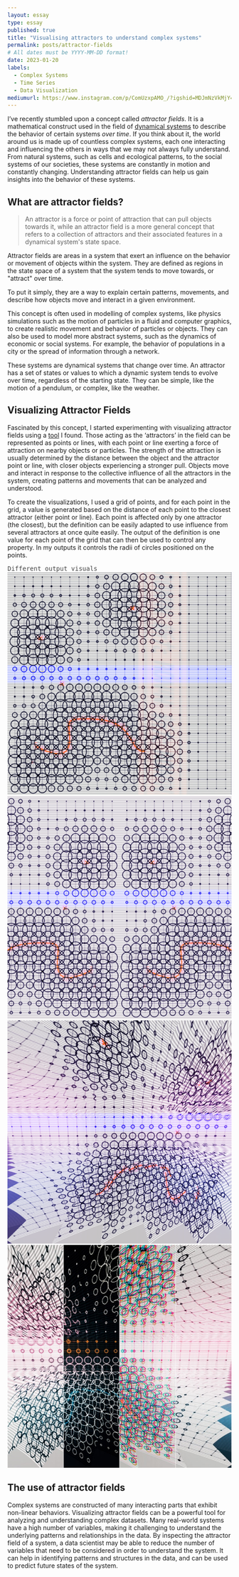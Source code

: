 ```yaml
---
layout: essay
type: essay
published: true
title: "Visualising attractors to understand complex systems"
permalink: posts/attractor-fields
# All dates must be YYYY-MM-DD format!
date: 2023-01-20
labels:
  - Complex Systems
  - Time Series
  - Data Visualization
mediumurl: https://www.instagram.com/p/ComUzxpAMO_/?igshid=MDJmNzVkMjY=
---
```


I’ve recently stumbled upon a concept called *attractor fields*. It is a mathematical construct used in the field of <a href="https://en.m.wikipedia.org/wiki/Dynamical_systems_theory" target="_blank">dynamical systems</a> to describe the behavior of certain systems *over time*. If you think about it, the world around us is made up of countless complex systems, each one interacting and influencing the others in ways that we may not always fully understand. From natural systems, such as cells and ecological patterns, to the social systems of our societies, these systems are constantly in motion and constantly changing. Understanding attractor fields can help us gain insights into the behavior of these systems.

## What are attractor fields? 

> An attractor is a force or point of attraction that can pull objects towards it, while an attractor field is a more general concept that refers to a collection of attractors and their associated features in a dynamical system's state space.

Attractor fields are areas in a system that exert an influence on the behavior or movement of objects within the system. They are defined as regions in the state space of a system that the system tends to move towards, or "attract" over time.

To put it simply, they are a way to explain certain patterns, movements, and describe how objects move and interact in a given environment.

This concept is often used in modelling of complex systems, like physics simulations such as the motion of particles in a fluid and computer graphics, to create realistic movement and behavior of particles or objects. They can also be used to model more abstract systems, such as the dynamics of economic or social systems. For example, the behavior of populations in a city or the spread of information through a network.

These systems are dynamical systems that change over time. An attractor has a set of states or values to which a dynamic system tends to evolve over time, regardless of the starting state. They can be simple, like the motion of a pendulum, or complex, like the weather.

## Visualizing Attractor Fields

Fascinated by this concept, I started experimenting with visualizing attractor fields using a <a href="https://object-e.net/tools/attractorfields-tools-gh" target="_blank">tool</a> I found. Those acting as the ‘attractors’ in the field can be represented as points or lines, with each point or line exerting a force of attraction on nearby objects or particles. The strength of the attraction is usually determined by the distance between the object and the attractor point or line, with closer objects experiencing a stronger pull. Objects move and interact in response to the collective influence of all the attractors in the system, creating patterns and movements that can be analyzed and understood.

To create the visualizations, I used a grid of points, and for each point in the grid, a value is generated based on the distance of each point to the closest attractor (either point or line). Each point is affected only by one attractor (the closest), but the definition can be easily adapted to use influence from several attractors at once quite easily. The output of the definition is one value for each point of the grid that can then be used to control any property. In my outputs it controls the radii of circles positioned on the points.

<div style="color: #454545; font-family: 'Source Code Pro', monospace;" class="no-bottom"> Different output visuals </div>

<div class="ui small rounded images">
  <img class="ui image" src="/images/attractorfields1.png">
  <img class="ui image" src="/images/attractorfields2.png">
  <img class="ui image" src="/images/attractorfields3.png">
  <img class="ui image" src="/images/attractorfields4.jpg">
</div>

## The use of attractor fields

Complex systems are constructed of many interacting parts that exhibit non-linear behaviors. Visualizing attractor fields can be a powerful tool for analyzing and understanding complex datasets. Many real-world systems have a high number of variables, making it challenging to understand the underlying patterns and relationships in the data. By inspecting the attractor field of a system, a data scientist may be able to reduce the number of variables that need to be considered in order to understand the system. It can help in identifying patterns and structures in the data, and can be used to predict future states of the system. 
